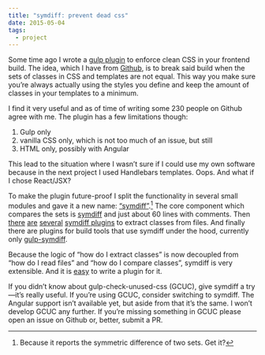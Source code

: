 ```yaml
---
title: "symdiff: prevent dead css"
date: 2015-05-04
tags:
  - project
---
```


Some time ago I wrote a [gulp plugin](https://github.com/zalando/gulp-check-unused-css) to enforce clean CSS in your frontend build. The idea, which I have from [Github](http://markdotto.com/2014/07/23/githubs-css/#linting), is to break said build when the sets of classes in CSS and templates are not equal. This way you make sure you’re always actually using the styles you define and keep the amount of classes in your templates to a minimum.

I find it very useful and as of time of writing some 230 people on Github agree with me. The plugin has a few limitations though:

1. Gulp only
2. vanilla CSS only, which is not too much of an issue, but still
3. HTML only, possibly with Angular

This lead to the situation where I wasn’t sure if I could use my own software because in the next project I used Handlebars templates. Oops. And what if I chose React/JSX?

To make the plugin future-proof I split the functionality in several small modules and gave it a new name: [“symdiff”](https://symdiff.github.io).[^1] The core component which compares the sets is [symdiff](https://github.com/symdiff/symdiff) and just about 60 lines with comments. Then [there](https://github.com/symdiff/symdiff-handlebars) [are](https://github.com/symdiff/symdiff-jade) [several](https://github.com/symdiff/symdiff-css) [symdiff plugins](https://github.com/symdiff/symdiff-html) to extract classes from files. And finally there are plugins for build tools that use symdiff under the hood, currently only [gulp-symdiff](https://github.com/symdiff/gulp-symdiff).

Because the logic of “how do I extract classes” is now decoupled from “how do I read files” and “how do I compare classes”, symdiff is very extensible. And it is [easy](https://symdiff.github.io/write-a-plugin/) to write a plugin for it.

If you didn’t know about gulp-check-unused-css (GCUC), give symdiff a try—it’s really useful. If you’re using GCUC, consider switching to symdiff. The Angular support isn’t available yet, but aside from that it’s the same. I won’t develop GCUC any further. If you’re missing something in GCUC please open an issue on Github or, better, submit a PR.

[^1]: Because it reports the symmetric difference of two sets. Get it?
